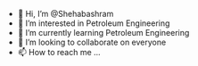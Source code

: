 - 👋 Hi, I’m @Shehabashram
- 👀 I’m interested in Petroleum Engineering 
- 🌱 I’m currently learning Petroleum Engineering 
- 💞️ I’m looking to collaborate on everyone 
- 📫 How to reach me ...

<!---
Shehabashram/Shehabashram is a ✨ special ✨ repository because its `README.md` (this file) appears on your GitHub profile.
You can click the Preview link to take a look at your changes.
--->
